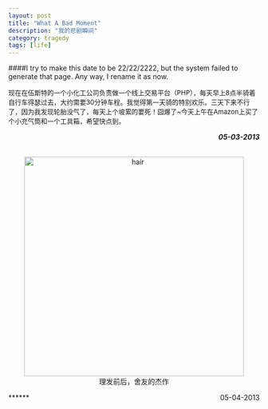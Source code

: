 ```yaml
---
layout: post
title: "What A Bad Moment"
description: "我的悲剧瞬间"
category: tragedy
tags: [life]
---
```


####I try to make this date to be 22/22/2222, but the system failed to generate that page. Any way, I rename it as now.

<p style="font-size:13px">现在在伍斯特的一个小化工公司负责做一个线上交易平台（PHP），每天早上8点半骑着自行车得瑟过去，大约需要30分钟车程。我觉得第一天骑的特别欢乐。三天下来不行了，因为我发现轮胎没气了，每天上个坡累的要死！囧爆了~今天上午在Amazon上买了个小充气筒和一个工具箱，希望快点到。</p>

***<span style="float:right">05-03-2013</span>***
<br/><br/>
<p style="text-align:center;"><a href="http://www.flickr.com/photos/sbzhouhao/8708412237/" title="hair by Zhou Hao, on Flickr"><img src="http://farm9.staticflickr.com/8414/8708412237_2a6d253c0d.jpg" width="440" height="440" alt="hair"></a><br/>理发前后，舍友的杰作</p>
***<span style="float:right">05-04-2013</span>***
